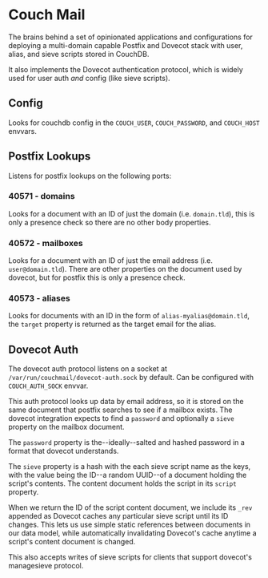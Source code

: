 Couch Mail
===============

The brains behind a set of opinionated applications and configurations for
deploying a multi-domain capable Postfix and Dovecot stack with user, alias,
and sieve scripts stored in CouchDB.

It also implements the Dovecot authentication protocol, which is widely used
for user auth _and_ config (like sieve scripts). 

## Config

Looks for couchdb config in the `COUCH_USER`, `COUCH_PASSWORD`, and
`COUCH_HOST` envvars.

## Postfix Lookups

Listens for postfix lookups on the following ports:

### 40571 - domains
Looks for a document with an ID of just the domain (i.e. `domain.tld`), this is
only a presence check so there are no other body properties.

### 40572 - mailboxes
Looks for a document with an ID of just the email address (i.e.
`user@domain.tld`). There are other properties on the document used by dovecot,
but for postfix this is only a presence check.

### 40573 - aliases
Looks for documents with an ID in the form of `alias-myalias@domain.tld`, the
`target` property is returned as the target email for the alias.

## Dovecot Auth

The dovecot auth protocol listens on a socket at
`/var/run/couchmail/dovecot-auth.sock` by default. Can be configured with
`COUCH_AUTH_SOCK` envvar.

This auth protocol looks up data by email address, so it is stored on the same
document that postfix searches to see if a mailbox exists. The dovecot
integration expects to find a `password` and optionally a `sieve` property on
the mailbox document.

The `password` property is the--ideally--salted and hashed password in a format that
dovecot understands.

The `sieve` property is a hash with the each sieve script name as the keys, with
the value being the ID--a random UUID--of a document holding the script's
contents. The content document holds the script in its `script` property.

When we return the ID of the script content document, we include its `_rev`
appended as Dovecot caches any particular sieve script until its ID changes.
This lets us use simple static references between documents in our data model,
while automatically invalidating Dovecot's cache anytime a script's content
document is changed.

This also accepts writes of sieve scripts for clients that support dovecot's
managesieve protocol.
